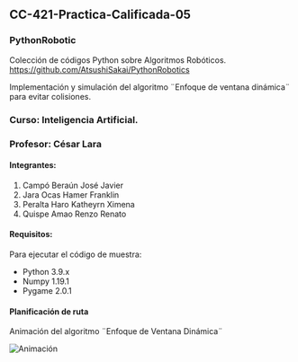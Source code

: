 ## CC-421-Practica-Calificada-05

### PythonRobotic

Colección de códigos Python sobre Algoritmos Robóticos.
https://github.com/AtsushiSakai/PythonRobotics

Implementación y simulación del algoritmo ¨Enfoque de ventana dinámica¨ para evitar colisiones.

### Curso: Inteligencia Artificial.

### Profesor: César Lara

#### Integrantes:

1. Campó Beraún José Javier
2. Jara Ocas Hamer Franklin
3. Peralta Haro Katheyrn Ximena
4. Quispe Amao Renzo Renato

#### Requisitos:

Para ejecutar el código de muestra:

- Python 3.9.x
- Numpy 1.19.1
- Pygame 2.0.1

#### Planificación de ruta

Animación del algoritmo ¨Enfoque de Ventana Dinámica¨

![Animación](https://github.com/kx22peralta/CC-421-Practica-Calificada-05/blob/main/Dynamic%20Windows%20Approach/animacion.gif)
